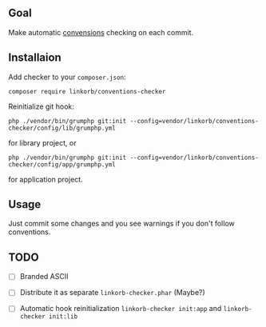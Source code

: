 ## Goal

Make automatic [convensions](CONVENTIONS.md) checking on each commit.

## Installaion

Add checker to your `composer.json`:

```
composer require linkorb/conventions-checker
```

Reinitialize git hook:

```
php ./vendor/bin/grumphp git:init --config=vendor/linkorb/conventions-checker/config/lib/grumphp.yml
```

for library project, or

```
php ./vendor/bin/grumphp git:init --config=vendor/linkorb/conventions-checker/config/app/grumphp.yml
```

for application project.

## Usage

Just commit some changes and you see warnings if you don't follow conventions.

## TODO

- [ ] Branded ASCII
- [ ] Distribute it as separate `linkorb-checker.phar` (Maybe?)
- [ ] Automatic hook reinitialization `linkorb-checker init:app` and `linkorb-checker init:lib`

